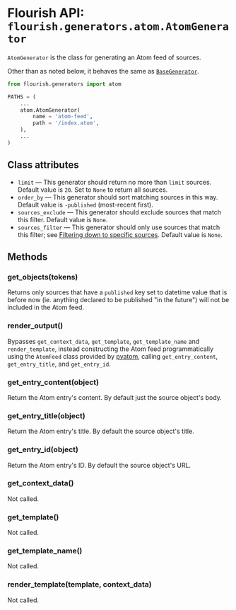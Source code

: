 # Flourish API: `flourish.generators.atom.AtomGenerator`

`AtomGenerator` is the class for generating an Atom feed of sources.

Other than as noted below, it behaves the same as
[`BaseGenerator`](/api-flourish-generators-base/).

```python
from flourish.generators import atom

PATHS = (
    ...
    atom.AtomGenerator(
        name = 'atom-feed',
        path = '/index.atom',
    ),
    ...
)

```


## Class attributes

  * `limit` — This generator should return no more than `limit` sources.
    Default value is `20`. Set to `None` to return all sources.
  * `order_by` — This generator should sort matching sources in this way.
    Default value is `-published` (most-recent first).
  * `sources_exclude` — This generator should exclude sources that match
    this filter. Default value is `None`.
  * `sources_filter` — This generator should only use sources that match
    this filter; see
    [Filtering down to specific sources](/api-flourish/#filtering-down-to-specific-sources).
    Default value is `None`.


## Methods

### get_objects(tokens)

Returns only sources that have a `published` key set to datetime value that
is before now (ie. anything declared to be published "in the future") will
not be included in the Atom feed.

### render_output()

Bypasses `get_context_data`, `get_template`, `get_template_name` and 
`render_template`, instead constructing the Atom feed programmatically
using the `AtomFeed` class provided by [pyatom], calling `get_entry_content`,
`get_entry_title`, and `get_entry_id`.

[pyatom]: https://pypi.python.org/pypi/pyatom

### get_entry_content(object)

Return the Atom entry's content. By default just the source object's body.

### get_entry_title(object)

Return the Atom entry's title. By default the source object's title.

### get_entry_id(object)

Return the Atom entry's ID. By default the source object's URL.

### get_context_data()

Not called.

### get_template()

Not called.

### get_template_name()

Not called.

### render_template(template, context_data)

Not called.
